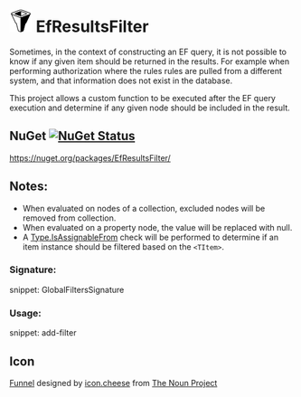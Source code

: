 # <img src="/src/icon.png" height="40px"> EfResultsFilter

Sometimes, in the context of constructing an EF query, it is not possible to know if any given item should be returned in the results. For example when performing authorization where the rules rules are pulled from a different system, and that information does not exist in the database.

This project allows a custom function to be executed after the EF query execution and determine if any given node should be included in the result.


## NuGet [![NuGet Status](http://img.shields.io/nuget/v/EfResultsFilter.svg?longCache=true&style=flat)](https://www.nuget.org/packages/EfResultsFilter/)

https://nuget.org/packages/EfResultsFilter/


## Notes:

 * When evaluated on nodes of a collection, excluded nodes will be removed from collection.
 * When evaluated on a property node, the value will be replaced with null.
 * A [Type.IsAssignableFrom](https://docs.microsoft.com/en-us/dotnet/api/system.type.isassignablefrom) check will be performed to determine if an item instance should be filtered based on the `<TItem>`.

### Signature:

snippet: GlobalFiltersSignature


### Usage:

snippet: add-filter


## Icon

[Funnel](https://thenounproject.com/icon.cheese/collection/funnel-semi/?i=2641174) designed by [icon.cheese](https://thenounproject.com/icon.cheese) from [The Noun Project](https://thenounproject.com)